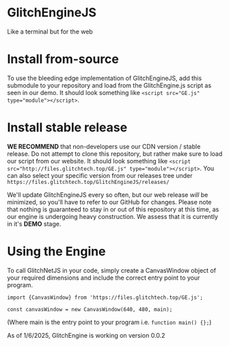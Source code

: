 # GlitchEngineJS
Like a terminal but for the web

# Install from-source
To use the bleeding edge implementation of GlitchEngineJS, add this submodule to your repository and load from the GlitchEngine.js script as seen in our demo. It should look something like `<script src="GE.js" type="module"></script>`.

# Install stable release
**WE RECOMMEND** that non-developers use our CDN version / stable release. Do not attempt to clone this repository, but rather make sure to load our script from our website. It should look something like `<script src="http://files.glitchtech.top/GE.js" type="module"></script>`. You can also select your specific version from our releases tree under `https://files.glitchtech.top/GlitchEngineJS/releases/`

We'll update GlitchEngineJS every so often, but our web release *will* be minimized, so you'll have to refer to our GitHub for changes. Please note that nothing is guaranteed to stay in or out of this repository at this time, as our engine is undergoing heavy construction. We assess that it is currently in it's **DEMO** stage.

# Using the Engine
To call GlitchNetJS in your code, simply create a CanvasWindow object of your required dimensions and include the correct entry point to your program.

`import {CanvasWindow} from 'https://files.glitchtech.top/GE.js';`

`const canvasWindow = new CanvasWindow(640, 480, main);` 

(Where main is the entry point to your program i.e. `function main() {};`)


As of 1/6/2025, GlitchEngine is working on version 0.0.2
